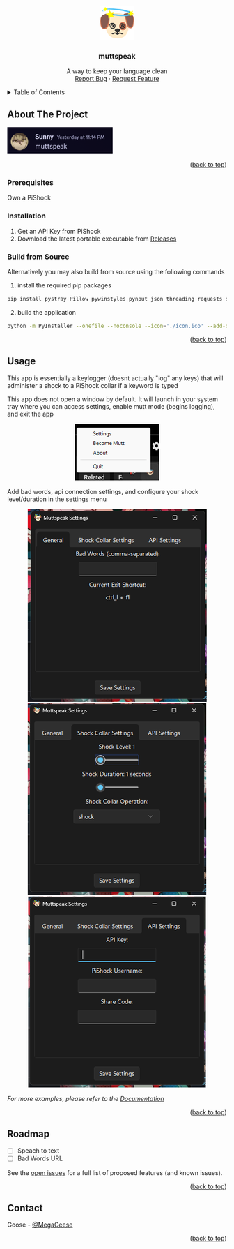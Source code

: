 <br />
<div align="center">
  <a href="https://github.com/MegaGeese/muttspeak">
    <img src="icon.png" alt="Logo" width="80" height="80">
  </a>

<h3 align="center">muttspeak</h3>

  <p align="center">
    A way to keep your language clean
    <br />
    <a href="https://github.com/MegaGeese/muttspeak/issues/new?labels=bug&template=bug-report---.md">Report Bug</a>
    &middot;
    <a href="https://github.com/MegaGeese/muttspeak/issues/new?labels=enhancement&template=feature-request---.md">Request Feature</a>
  </p>
</div>



<!-- TABLE OF CONTENTS -->
<details>
  <summary>Table of Contents</summary>
  <ol>
    <li>
      <a href="#about-the-project">About The Project</a>
      <ul>
        <li><a href="#built-with">Built With</a></li>
      </ul>
    </li>
    <li>
      <a href="#getting-started">Getting Started</a>
      <ul>
        <li><a href="#prerequisites">Prerequisites</a></li>
        <li><a href="#installation">Installation</a></li>
        <li><a href="#build from source">Build from Source</a></li>
      </ul>
    </li>
    <li><a href="#usage">Usage</a></li>
    <li><a href="#roadmap">Roadmap</a></li>
    <li><a href="#contact">Contact</a></li>
  </ol>
</details>



<!-- ABOUT THE PROJECT -->
## About The Project

[![alt text](images/image-4.png)](https://github.com/MegaGeese/muttspeak)

<p align="right">(<a href="#readme-top">back to top</a>)</p>

### Prerequisites

Own a PiShock

### Installation

1. Get an API Key from PiShock
2. Download the latest portable executable from [Releases](https://github.com/MegaGeese/muttspeak/releases)

### Build from Source
Alternatively you may also build from source using the following commands
1. install the required pip packages 
```bash
pip install pystray Pillow pywinstyles pynput json threading requests sv_ttk tkinter pystray
```
2. build the application
```bash
python -m PyInstaller --onefile --noconsole --icon='./icon.ico' --add-data "icon.png:." -n muttspeak .\main.py
```

<p align="right">(<a href="#readme-top">back to top</a>)</p>

<!-- USAGE EXAMPLES -->
## Usage

This app is essentially a keylogger (doesnt actually "log" any keys) that will administer a shock to a PiShock collar if a keyword is typed

This app does not open a window by default. It will launch in your system tray where you can access settings, enable mutt mode (begins logging), and exit the app

<div align="center">
    <img src="images/image-3.png" alt="Logo">
</div>

Add bad words, api connection settings, and configure your shock level/duration in the settings menu


<div align="center">
    <img src="images/image.png" alt="Logo">
    <img src="images/image-1.png" alt="Logo">
    <img src="images/image-2.png" alt="Logo">
</div>

_For more examples, please refer to the [Documentation](https://example.com)_

<p align="right">(<a href="#readme-top">back to top</a>)</p>



<!-- ROADMAP -->
## Roadmap

- [ ] Speach to text 
- [ ] Bad Words URL

See the [open issues](https://github.com/MegaGeese/muttspeak/issues) for a full list of proposed features (and known issues).

<p align="right">(<a href="#readme-top">back to top</a>)</p>

<!-- CONTACT -->
## Contact

Goose - [@MegaGeese](https://twitter.com/megageese)

<p align="right">(<a href="#readme-top">back to top</a>)</p>

